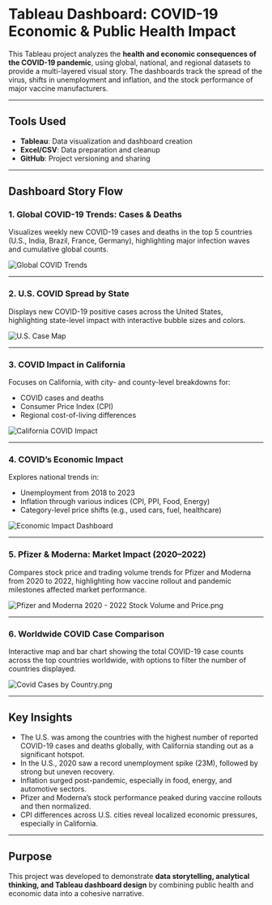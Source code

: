 # Tableau Dashboard: COVID-19 Economic & Public Health Impact

This Tableau project analyzes the **health and economic consequences of the COVID-19 pandemic**, using global, national, and regional datasets to provide a multi-layered visual story. The dashboards track the spread of the virus, shifts in unemployment and inflation, and the stock performance of major vaccine manufacturers.

---

## Tools Used
- **Tableau**: Data visualization and dashboard creation
- **Excel/CSV**: Data preparation and cleanup
- **GitHub**: Project versioning and sharing

---

## Dashboard Story Flow

### 1. Global COVID-19 Trends: Cases & Deaths  
Visualizes weekly new COVID-19 cases and deaths in the top 5 countries (U.S., India, Brazil, France, Germany), highlighting major infection waves and cumulative global counts.

![Global COVID Trends](https://github.com/SalazarHerna/Tableau-Dashboard/blob/eeefc81ca55cef5c9e6f6ce4295bced5b5a85daf/COVID%20statistics%20in%20Top%205%20most%20Affected%20countries.png)

---

### 2. U.S. COVID Spread by State  
Displays new COVID-19 positive cases across the United States, highlighting state-level impact with interactive bubble sizes and colors.

![U.S. Case Map](https://github.com/SalazarHerna/Tableau-Dashboard/blob/ef4c7920a153550bb5b9a6f05424cd32bdbb0cef/New%20Positive%20Case%20Count%20in%20the%20USA.png)

---

### 3. COVID Impact in California  
Focuses on California, with city- and county-level breakdowns for:
- COVID cases and deaths
- Consumer Price Index (CPI)
- Regional cost-of-living differences

![California COVID Impact](https://github.com/SalazarHerna/Tableau-Dashboard/blob/345cc61135a08e04c83ab503c944430589769271/Impact%20of%20COVID%20in%20California.png)

---

### 4. COVID’s Economic Impact  
Explores national trends in:
- Unemployment from 2018 to 2023
- Inflation through various indices (CPI, PPI, Food, Energy)
- Category-level price shifts (e.g., used cars, fuel, healthcare)

![Economic Impact Dashboard](https://github.com/SalazarHerna/Tableau-Dashboard/blob/d36c5860a3f0d2514b2b26c595ad6fc13162caae/Covid%20Economic%20Impact.png)

---

### 5. Pfizer & Moderna: Market Impact (2020–2022)  
Compares stock price and trading volume trends for Pfizer and Moderna from 2020 to 2022, highlighting how vaccine rollout and pandemic milestones affected market performance.

![Pfizer and Moderna 2020 - 2022 Stock Volume and Price.png](https://github.com/SalazarHerna/Tableau-Dashboard/blob/99ebaffabe3aafa4b3b72e808083124845e64578/Pfizer%20and%20Moderna%202020%20-%202022%20Stock%20Volume%20and%20Price.png)

---

### 6. Worldwide COVID Case Comparison  
Interactive map and bar chart showing the total COVID-19 case counts across the top countries worldwide, with options to filter the number of countries displayed.

![Covid Cases by Country.png](https://github.com/SalazarHerna/Tableau-Dashboard/blob/657f5624c3e5dabb7284aa5f78cd994cfe862bc4/Covid%20Cases%20by%20Country.png)

---

## Key Insights
- The U.S. was among the countries with the highest number of reported COVID-19 cases and deaths globally, with California standing out as a significant hotspot.
- In the U.S., 2020 saw a record unemployment spike (23M), followed by strong but uneven recovery.
- Inflation surged post-pandemic, especially in food, energy, and automotive sectors.
- Pfizer and Moderna’s stock performance peaked during vaccine rollouts and then normalized.
- CPI differences across U.S. cities reveal localized economic pressures, especially in California.

---

## Purpose
This project was developed to demonstrate **data storytelling, analytical thinking, and Tableau dashboard design** by combining public health and economic data into a cohesive narrative.

